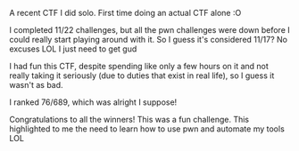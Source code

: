 A recent CTF I did solo. First time doing an actual CTF alone :O

I completed 11/22 challenges, but all the pwn challenges were down before I could really start playing around with it. So I guess it's considered 11/17? No excuses LOL I just need to get gud

I had fun this CTF, despite spending like only a few hours on it and not really taking it seriously (due to duties that exist in real life), so I guess it wasn't as bad.

I ranked 76/689, which was alright I suppose!

Congratulations to all the winners! This was a fun challenge. This highlighted to me the need to learn how to use pwn and automate my tools LOL


